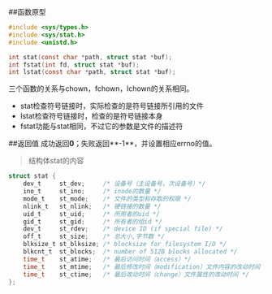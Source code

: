 ##函数原型
```c
#include <sys/types.h>
#include <sys/stat.h>
#include <unistd.h>

int stat(const char *path, struct stat *buf);
int fstat(int fd, struct stat *buf);
int lstat(const char *path, struct stat *buf);
```
三个函数的关系与chown，fchown，lchown的关系相同。
* stat检查符号链接时，实际检查的是符号链接所引用的文件
* lstat检查符号链接时，检查的是符号链接本身
* fstat功能与stat相同，不过它的参数是文件的描述符

##返回值
成功返回**0**；失败返回**-1**，并设置相应errno的值。
>结构体stat的内容
```c
struct stat {
    dev_t     st_dev;     /* 设备号（主设备号，次设备号）*/
    ino_t     st_ino;     /* inode的数量 */
    mode_t    st_mode;    /* 文件的类型和存取的权限 */
    nlink_t   st_nlink;   /* 硬链接的数量 */
    uid_t     st_uid;     /* 所用者的uid */
    gid_t     st_gid;     /* 所有者的组id */
    dev_t     st_rdev;    /* device ID (if special file) */
    off_t     st_size;    /* 总大小,字节数 */
    blksize_t st_blksize; /* blocksize for filesystem I/O */
    blkcnt_t  st_blocks;  /* number of 512B blocks allocated */
    time_t    st_atime;   /* 最后访问时间（access）*/
    time_t    st_mtime;   /* 最后修改时间（modification）文件内容的改动时间 */
    time_t    st_ctime;   /* 最后改动时间（change）文件属性的改动时间 */
};
```